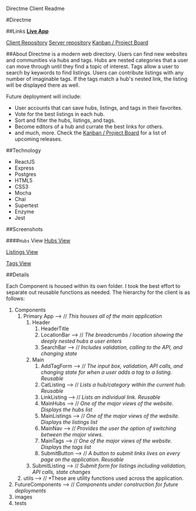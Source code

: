 Directme Client Readme


#Directme

##Links
**[Live App](https://directme-client.ldail.now.sh/)**

[Client Repository](https://github.com/ldail/directme-Capstone)
[Server repository](https://github.com/ldail/directme-Capstone-server)
[Kanban / Project Board](https://github.com/ldail/CapstoneI/projects)

##About
Directme is a modern web directory. Users can find new websites and communities via hubs and tags. Hubs are nested categories that a user can move through until they find a topic of interest. Tags allow a user to search by keywords to find listings. Users can contribute listings with any number of imaginable tags. If the tags match a hub's nested link, the listing will be displayed there as well.

Future deployment will include:
* User accounts that can save hubs, listings, and tags in their favorites.
* Vote for the best listings in each hub.
* Sort and filter the hubs, listings, and tags.
* Become editors of a hub and currate the best links for others.
* and much, more. Check the [Kanban / Project Board](https://github.com/ldail/CapstoneI/projects) for a list of upcoming releases.

##Technology
* ReactJS
* Express
* Postgres
* HTML5
* CSS3
* Mocha
* Chai
* Supertest
* Enzyme
* Jest

##Screenshots

####`Hubs` View
[Hubs View](/images/Directme_hubs_screenshot.png)

[Listings View](/images/Directme_listings_screenshot.png)

[Tags View](/images/Directme_tags_screenshot.png)


##Details

Each Component is housed within its own folder. I took the best effort to separate out reusable functions as needed.
The hierarchy for the client is as follows:
1. Components
	1. Primary App --> // *This houses all of the main application*
		1. Header
			1. HeaderTitle
			1. LocationBar --> // *The breadcrumbs / location showing the deeply nested hubs a user enters*
			1. SearchBar --> // *Includes validation, calling to the API, and changing state*
		1. Main
			1. AddTagForm --> // *The input box, validation, API calls, and changing state for when a user adds a tag to a listing. Reusable*
			1. CatListing --> // *Lists a hub/category within the current hub. Reusable*
			1. LinkListing --> // *Lists an individual link. Reusable*
			1. MainHubs --> // *One of the major views of the website. Displays the hubs list*
			1. MainListings --> // *One of the major views of the website. Displays the listings list*
			1. MainNav --> // *Provides the user the option of switching between the major views.*
			1. MainTags --> // *One of the major views of the website. Displays the tags list*
			1. SubmitButton --> // *A button to submit links lives on every page on the application. Reusable*
		1. SubmitListing --> // *Submit form for listings including validation, API calls, state changes*
	1. utils --> // *These are utility functions used across the application.
1. FutureComponents --> // *Components under construction for future deployments*
1. images
1. tests